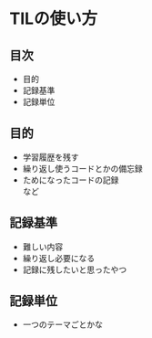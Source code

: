 # TILの使い方
## 目次
- 目的
- 記録基準
- 記録単位

## 目的
- 学習履歴を残す
- 繰り返し使うコードとかの備忘録
- ためになったコードの記録  
など

## 記録基準
- 難しい内容
- 繰り返し必要になる
- 記録に残したいと思ったやつ

## 記録単位
- 一つのテーマごとかな
